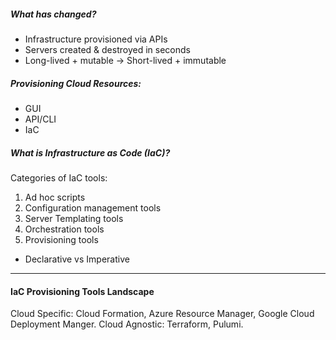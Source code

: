 ##### What has changed?
- Infrastructure provisioned via APIs
- Servers created & destroyed in seconds
- Long-lived + mutable -> Short-lived + immutable

##### Provisioning Cloud Resources:
- GUI
- API/CLI
- IaC
##### What is Infrastructure as Code (IaC)?
Categories of IaC tools:
1. Ad hoc scripts
2. Configuration management tools
3. Server Templating tools
4. Orchestration tools
5. Provisioning tools

- Declarative vs Imperative

---

#### IaC Provisioning Tools Landscape
Cloud Specific: Cloud Formation, Azure Resource Manager, Google Cloud Deployment Manger.
Cloud Agnostic: Terraform, Pulumi.

